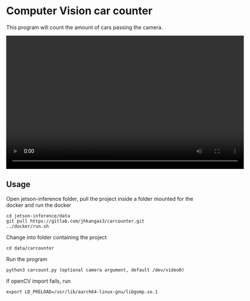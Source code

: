 # Computer Vision car counter

This program will count the amount of cars passing the camera.

<video width="640" height="360" controls>
  <source src="my_video.mp4" type="video/mp4">
</video>





## Usage

Open jetson-inference folder, pull the project inside a folder mounted for the docker and run the docker
```
cd jetson-inference/data
git pull https://gitlab.com/jhkangas3/carcounter.git
../docker/run.sh
```
Change into folder containing the project
```
cd data/carcounter
```

Run the program
```
python3 carcount.py (optional camera argument, default /dev/video0)
```


If openCV import fails, run
```
export LD_PRELOAD=/usr/lib/aarch64-linux-gnu/libgomp.so.1
```